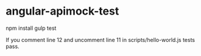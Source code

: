 # angular-apimock-test

npm install
gulp test

If you comment line 12 and uncomment line 11 in scripts/hello-world.js tests pass.